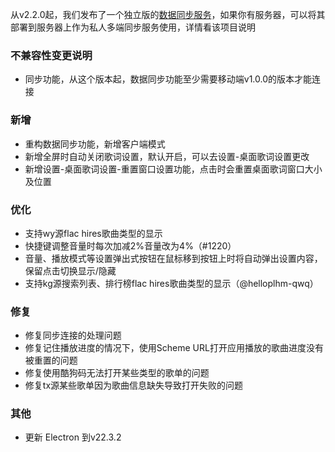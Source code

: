 从v2.2.0起，我们发布了一个独立版的[数据同步服务](https://github.com/lyswhut/lx-music-sync-server#readme)，如果你有服务器，可以将其部署到服务器上作为私人多端同步服务使用，详情看该项目说明

### 不兼容性变更说明

- 同步功能，从这个版本起，数据同步功能至少需要移动端v1.0.0的版本才能连接

### 新增

- 重构数据同步功能，新增客户端模式
- 新增全屏时自动关闭歌词设置，默认开启，可以去设置-桌面歌词设置更改
- 新增设置-桌面歌词设置-重置窗口设置功能，点击时会重置桌面歌词窗口大小及位置

### 优化

- 支持wy源flac hires歌曲类型的显示
- 快捷键调整音量时每次加减2%音量改为4%（#1220）
- 音量、播放模式等设置弹出式按钮在鼠标移到按钮上时将自动弹出设置内容，保留点击切换显示/隐藏
- 支持kg源搜索列表、排行榜flac hires歌曲类型的显示（@helloplhm-qwq）

### 修复

- 修复同步连接的处理问题
- 修复记住播放进度的情况下，使用Scheme URL打开应用播放的歌曲进度没有被重置的问题
- 修复使用酷狗码无法打开某些类型的歌单的问题
- 修复tx源某些歌单因为歌曲信息缺失导致打开失败的问题

### 其他

- 更新 Electron 到v22.3.2
